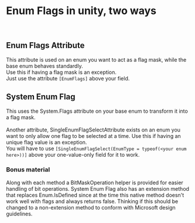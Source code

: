 # Enum Flags in unity, two ways<br>
<br>

## Enum Flags Attribute
This attribute is used on an enum you want to act as a flag mask, while the base enum behaves standardly.<br>
Use this if having a flag mask is an exception.<br>
Just use the attribute `[EnumFlags]` above your field.
<br>
## System Enum Flag
This uses the System.Flags attribute on your base enum to transform it into a flag mask.<br><br>
Another attribute, SingleEnumFlagSelectAttribute exists on an enum you want to only allow one flag to be selected at a time.
Use this if having an unique flag value is an exception.<br>
You will have to use `[SingleEnumFlagSelect(EnumType = typeof(<your enum here>))]` above your one-value-only field for it to work.

### Bonus material
Along with each method a BitMaskOperation helper is provided for easier handling of bit operations.
System Enum Flag also has an extension method that replaces Enum.IsDefined since at the time this native method doesn't work well with flags and always returns false. Thinking if this should be changed to a non-extension method to conform with Microsoft design guidelines.
